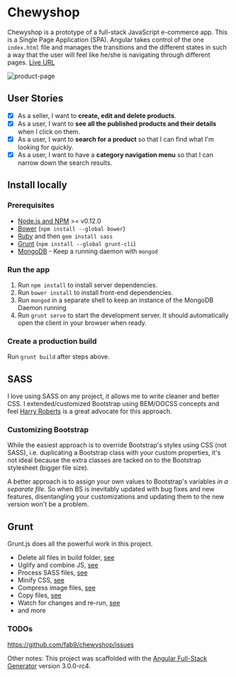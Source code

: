 # Chewyshop
Chewyshop is a prototype of a full-stack JavaScript e-commerce app. This is a Single Page Application (SPA). Angular takes control of the one `index.html` file and manages the transitions and the different states in such a way that the user will feel like he/she is navigating through different pages.
[Live URL](https://chewy-shop.herokuapp.com/)

![product-page](http://i.imgur.com/ZmmYjgO.png) 

## User Stories
* [x] As a seller, I want to **create, edit and delete products**.
* [x] As a user, I want to **see all the published products and their details** when I click on them.
* [x] As a user, I want to **search for a product** so that I can find what I'm looking for quickly.
* [x] As a user, I want to have a **category navigation menu** so that I can narrow down the search results.
 
## Install locally
### Prerequisites

- [Node.js and NPM](nodejs.org) >= v0.12.0
- [Bower](bower.io) (`npm install --global bower`)
- [Ruby](https://www.ruby-lang.org) and then `gem install sass`
- [Grunt](http://gruntjs.com/) (`npm install --global grunt-cli`)
- [MongoDB](https://www.mongodb.org/) - Keep a running daemon with `mongod`

### Run the app
1. Run `npm install` to install server dependencies.
2. Run `bower install` to install front-end dependencies.
3. Run `mongod` in a separate shell to keep an instance of the MongoDB Daemon running
4. Run `grunt serve` to start the development server. It should automatically open the client in your browser when ready.

### Create a production build
Run `grunt build` after steps above.

## SASS
I love using SASS on any project, it allows me to write cleaner and better CSS. I extended/customized Bootstrap using BEM/OOCSS concepts and feel [Harry Roberts](http://csswizardry.com/) is a great advocate for this approach. 

### Customizing Bootstrap
While the easiest approach is to override Bootstrap's styles using CSS (not SASS), i.e. duplicating a Bootstrap class with your custom properties, it's not ideal because the extra classes are tacked on to the Bootstrap stylesheet (bigger file size).

A better approach is to assign your own values to Bootstrap's variables _in a separate file_. So when BS is inevitably updated with bug fixes and new features, disentangling your customizations and updating them to the new version won't be a problem.

## Grunt
Grunt.js does all the powerful work in this project.

* Delete all files in build folder, [see](https://github.com/gruntjs/grunt-contrib-clean)
* Uglify and combine JS, [see](https://github.com/gruntjs/grunt-contrib-uglify)
* Process SASS files, [see](https://github.com/gruntjs/grunt-contrib-sass)
* Minify CSS, [see](https://github.com/gruntjs/grunt-contrib-cssmin)
* Compress image files, [see](https://github.com/gruntjs/grunt-contrib-imagemin)
* Copy files, [see](https://github.com/gruntjs/grunt-contrib-copy)
* Watch for changes and re-run, [see](https://github.com/gruntjs/grunt-contrib-watch)
* and more

### TODOs
https://github.com/fab9/chewyshop/issues

Other notes:
This project was scaffolded with the [Angular Full-Stack Generator](https://github.com/DaftMonk/generator-angular-fullstack) version 3.0.0-rc4.
